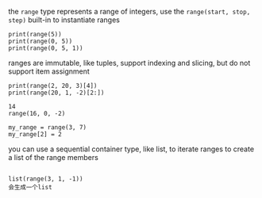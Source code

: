 

the `range` type represents a range of integers, use the `range(start, stop, step)` built-in to instantiate ranges

```
print(range(5))
print(range(0, 5))
print(range(0, 5, 1))
```

ranges are immutable, like tuples, support indexing and slicing, but do not support item assignment
```
print(range(2, 20, 3)[4])
print(range(20, 1, -2)[2:])

14
range(16, 0, -2)
```



```
my_range = range(3, 7)
my_range[2] = 2
```

you can use a sequential container type, like list, to iterate ranges to create a list of the range members
```

list(range(3, 1, -1))
会生成一个list 

```




